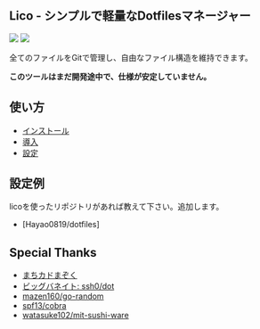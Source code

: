 ## Lico - シンプルで軽量なDotfilesマネージャー

![](https://img.shields.io/tokei/lines/github/Hayao0819/lico?style=flat-square)
![](https://img.shields.io/github/license/Hayao0819/lico?style=flat-square)


全てのファイルをGitで管理し、自由なファイル構造を維持できます。

**このツールはまだ開発途中で、仕様が安定していません。**

## 使い方

- [インストール](./docs/install.md)
- [導入](./docs/init.md)
- [設定](./docs/config.md)

## 設定例

licoを使ったリポジトリがあれば教えて下さい。追加します。

- [Hayao0819/dotfiles]

## Special Thanks

- [まちカドまぞく](https://www.tbs.co.jp/anime/machikado/)
- [ビッグバネイト: ssh0/dot](https://github.com/ssh0/dot)
- [mazen160/go-random](https://github.com/mazen160/go-random)
- [spf13/cobra](https://github.com/spf13/cobra)
- [watasuke102/mit-sushi-ware](https://github.com/watasuke102/mit-sushi-ware)
